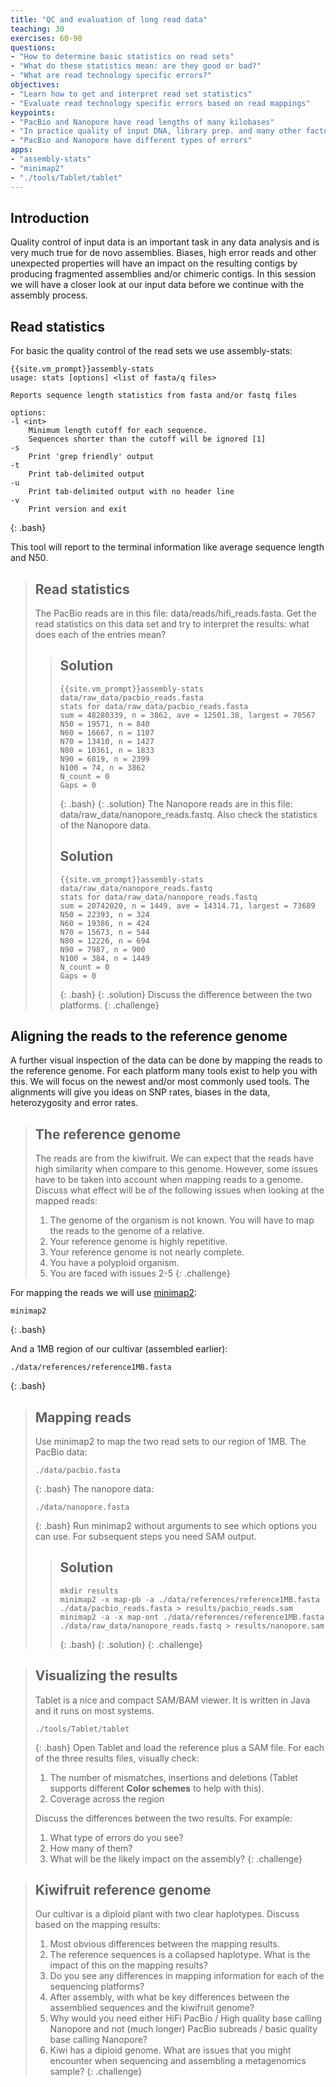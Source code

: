 ```yaml
---
title: "QC and evaluation of long read data"
teaching: 30
exercises: 60-90
questions:
- "How to determine basic statistics on read sets"
- "What do these statistics mean: are they good or bad?"
- "What are read technology specific errors?"  
objectives:
- "Learn how to get and interpret read set statistics"
- "Evaluate read technology specific errors based on read mappings"
keypoints:
- "PacBio and Nanopore have read lengths of many kilobases"
- "In practice quality of input DNA, library prep. and many other factors will determine read length distribution"
- "PacBio and Nanopore have different types of errors"
apps:
- "assembly-stats" 
- "minimap2"
- "./tools/Tablet/tablet"
---
```


## Introduction
Quality control of input data is an important task in any data analysis and is very much true for de novo assemblies. Biases, high error reads and other unexpected properties will have an impact on the resulting contigs by producing fragmented assemblies and/or chimeric contigs. In this session we will have a closer look at our input data before we continue with the assembly process.
## Read statistics
For basic the quality control of the read sets we use assembly-stats:
~~~
{{site.vm_prompt}}assembly-stats 
usage: stats [options] <list of fasta/q files>

Reports sequence length statistics from fasta and/or fastq files

options:
-l <int>
	Minimum length cutoff for each sequence.
	Sequences shorter than the cutoff will be ignored [1]
-s
	Print 'grep friendly' output
-t
	Print tab-delimited output
-u
	Print tab-delimited output with no header line
-v
	Print version and exit
~~~
{: .bash}

This tool will report to the terminal information like average sequence length and N50. 

> ## Read statistics
> The PacBio reads are in this file: data/reads/hifi_reads.fasta.
> Get the read statistics on this data set and try to interpret the results: what does each of the entries mean?
> > ## Solution
> > ~~~
> > {{site.vm_prompt}}assembly-stats data/raw_data/pacbio_reads.fasta 
> > stats for data/raw_data/pacbio_reads.fasta
> > sum = 48280339, n = 3862, ave = 12501.38, largest = 70567
> > N50 = 19571, n = 840
> > N60 = 16667, n = 1107
> > N70 = 13410, n = 1427
> > N80 = 10361, n = 1833
> > N90 = 6819, n = 2399
> > N100 = 74, n = 3862
> > N_count = 0
> > Gaps = 0
> > ~~~
> > {: .bash}
> {: .solution}
> The Nanopore reads are in this file: data/raw_data/nanopore_reads.fastq. Also check the statistics of the Nanopore data.
> > ## Solution
> > ~~~
> > {{site.vm_prompt}}assembly-stats data/raw_data/nanopore_reads.fastq 
> > stats for data/raw_data/nanopore_reads.fastq
> > sum = 20742020, n = 1449, ave = 14314.71, largest = 73689
> > N50 = 22393, n = 324
> > N60 = 19386, n = 424
> > N70 = 15673, n = 544
> > N80 = 12226, n = 694
> > N90 = 7987, n = 900
> > N100 = 384, n = 1449
> > N_count = 0
> > Gaps = 0
> > ~~~
> > {: .bash}
> {: .solution}
> Discuss the difference between the two platforms.
{: .challenge}

## Aligning the reads to the reference genome

A further visual inspection of the data can be done by mapping the reads to the reference genome. For each platform many tools exist to help you with this. We will focus on the newest and/or most commonly used tools.
The alignments will give you ideas on SNP rates, biases in the data, heterozygosity and error rates.

> ## The reference genome 
> The reads are from the kiwifruit. We can expect that the reads have high similarity when compare to this genome. However, some issues have to be taken into account when mapping reads to a genome. Discuss what effect will be of the following issues when looking at the mapped reads:
> 
> 1. The genome of the organism is not known. You will have to map the reads to the genome of a relative.  
> 2. Your reference genome is highly repetitive.
> 3. Your reference genome is not nearly complete.
> 4. You have a polyploid organism.
> 5. You are faced with issues 2-5
{: .challenge}

For mapping the reads we will use [minimap2](https://github.com/lh3/minimap2/blob/master/README.md):
~~~
minimap2
~~~
{: .bash}

And a 1MB region of our cultivar (assembled earlier):
~~~
./data/references/reference1MB.fasta
~~~
{: .bash}
 

> ## Mapping reads
> Use minimap2 to map the two read sets to our region of 1MB. The PacBio data:
> ~~~
> ./data/pacbio.fasta
> ~~~
> {: .bash}
> The nanopore data:
> ~~~
> ./data/nanopore.fasta
> ~~~
> {: .bash}
> Run minimap2 without arguments to see which options you can use. For subsequent steps you need SAM output. 
> > ## Solution
> > ~~~
> > mkdir results
> > minimap2 -x map-pb -a ./data/references/reference1MB.fasta ./data/pacbio_reads.fasta > results/pacbio_reads.sam
> > minimap2 -a -x map-ont ./data/references/reference1MB.fasta ./data/raw_data/nanopore_reads.fastq > results/nanopore.sam
> > ~~~
> > {: .bash}
> {: .solution}
{: .challenge}

> ## Visualizing the results
> Tablet is a nice and compact SAM/BAM viewer. It is written in Java and it runs on most systems.
> ~~~
> ./tools/Tablet/tablet
> ~~~
> {: .bash}
> Open Tablet and load the reference plus a SAM file. For each of the three results files, visually check:
> 
> 1. The number of mismatches, insertions and deletions (Tablet supports different **Color schemes** to help with this).
> 2. Coverage across the region
> 
> Discuss the differences between the two results. For example:
> 
> 1. What type of errors do you see? 
> 2. How many of them?
> 3. What will be the likely impact on the assembly?
{: .challenge}

> ## Kiwifruit reference genome
> Our cultivar is a diploid plant with two clear haplotypes.
> Discuss based on the mapping results:
> 
> 1. Most obvious differences between the mapping results.
> 2. The reference sequences is a collapsed haplotype. What is the impact of this on the mapping results? 
> 3. Do you see any differences in mapping information for each of the sequencing platforms? 
> 4. After assembly, with what be key differences between the assemblied sequences and the kiwifruit genome?
> 5. Why would you need either HiFi PacBio / High quality base calling Nanopore and not (much longer) PacBio subreads / basic quality base calling Nanopore?
> 6. Kiwi has a diploid genome. What are issues that you might encounter when sequencing and assembling a metagenomics sample?
{: .challenge}
